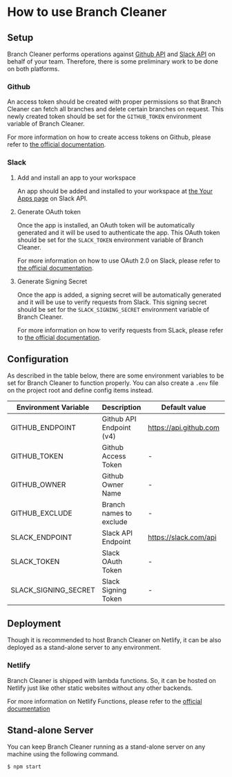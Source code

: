 # How to use Branch Cleaner

## Setup

Branch Cleaner performs operations against [Github API](https://developer.github.com/v4) and [Slack API](https://api.slack.com) on behalf of your team.
Therefore, there is some preliminary work to be done on both platforms.

### Github 

An access token should be created with proper permissions so that Branch Cleaner can fetch all branches and delete certain branches on request.
This newly created token should be set for the `GITHUB_TOKEN` environment variable of Branch Cleaner.

For more information on how to create access tokens on Github, please refer to [the official documentation](https://help.github.com/en/github/authenticating-to-github/creating-a-personal-access-token-for-the-command-line).

### Slack

1. Add and install an app to your workspace

    An app should be added and installed to your workspace at [the Your Apps page](https://api.slack.com/apps) on Slack API.

2. Generate OAuth token

    Once the app is installed, an OAuth token will be automatically generated and it will be used to authenticate the app.
    This OAuth token should be set for the `SLACK_TOKEN` environment variable of Branch Cleaner.

    For more information on how to use OAuth 2.0 on Slack, please refer to [the official documentation](https://api.slack.com/docs/oauth).

3. Generate Signing Secret

    Once the app is added, a signing secret will be automatically generated and it will be use to verify requests from Slack.
    This signing secret should be set for the `SLACK_SIGNING_SECRET` environment variable of Branch Cleaner.

    For more information on how to verify requests from SLack, please refer to [the official documentation](https://api.slack.com/docs/verifying-requests-from-slack).


## Configuration

As described in the table below, there are some environment variables to be set for Branch Cleaner to function properly.
You can also create a `.env` file on the project root and define config items instead.

Environment Variable|Description|Default value|Required
-|-|-|-
GITHUB_ENDPOINT|Github API Endpoint (v4)|https://api.github.com|No
GITHUB_TOKEN|Github Access Token|-|Yes
GITHUB_OWNER|Github Owner Name|-|No
GITHUB_EXCLUDE|Branch names to exclude|-|No
SLACK_ENDPOINT|Slack API Endpoint|https://slack.com/api|No
SLACK_TOKEN|Slack OAuth Token|-|Yes
SLACK_SIGNING_SECRET|Slack Signing Token|-|Yes


## Deployment

Though it is recommended to host Branch Cleaner on Netlify, it can be also deployed as a stand-alone server to any environment.

### Netlify

Branch Cleaner is shipped with lambda functions. So, it can be hosted on Netlify just like other static websites without any other backends.

For more information on Netlify Functions, please refer to the [official documentation](https://www.netlify.com/products/functions/)

## Stand-alone Server

You can keep Branch Cleaner running as a stand-alone server on any machine using the following command.

```
$ npm start
```